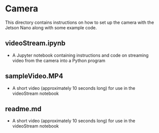 <h1>Camera</h1>

This directory contains instructions on how to set up the camera with the Jetson Nano along with some example code.

<h2>videoStream.ipynb</h2>

* A Jupyter notebook containing instructions and code on streaming video from the camera into a Python program

<h2>sampleVideo.MP4</h2>

* A short video (approximately 10 seconds long) for use in the videoStream notebook

<h2>readme.md</h2>

* A short video (approximately 10 seconds long) for use in the videoStream notebook
